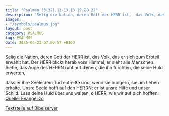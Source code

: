 ```yaml
---
title: "Psalmen 33(32),12-13.18-19.20.22"
description: "Selig die Nation, deren Gott der HERR ist,  das Volk, das er sich zum Erbteil erwählt hat. Der HERR blickt herab vom Himmel, er sieht alle Menschen. Siehe, das Auge des HERRN ruht auf denen, die ihn fürchten, die seine Huld erwarten,  dass er ihre Seele dem Tod entreiße und, wen...."
images:
- "/symbols/psalmus.jpg"
layout: post
category: PSALMUS
tag: PSALMUS
date: 2025-06-23 07:00:57 +0100
---
```

Selig die Nation, deren Gott der HERR ist, 
das Volk, das er sich zum Erbteil erwählt hat.
Der HERR blickt herab vom Himmel, er sieht alle Menschen.
Siehe, das Auge des HERRN ruht auf denen, die ihn fürchten, die seine Huld erwarten,

dass er ihre Seele dem Tod entreiße und, wenn sie hungern, sie am Leben erhalte.<!--more-->
Unsre Seele hofft auf den HERRN; er ist unsre Hilfe und unser Schild.
Lass deine Huld über uns walten, o HERR, wie wir auf dich hofften!<br>
[Quelle: Evangelizo](https://evangeliumtagfuertag.org/DE/gospel)

[Textstelle auf Bibelserver](https://www.bibleserver.com/EU/ps33(32),12-13.18-19.20.22)
